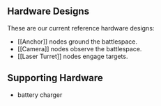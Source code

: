 Hardware Designs
----------------

These are our current reference hardware designs:

* [[Anchor]] nodes ground the battlespace.
* [[Camera]] nodes observe the battlespace.
* [[Laser Turret]] nodes engage targets.

Supporting Hardware
-------------------

* battery charger

